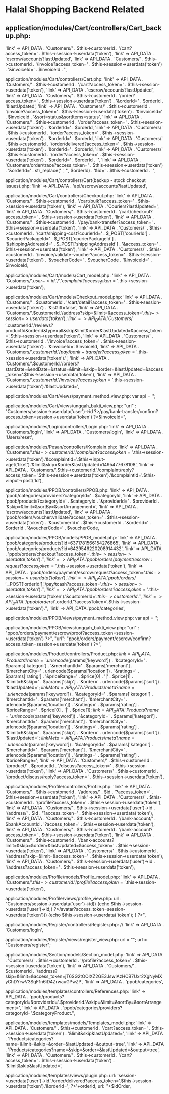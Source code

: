 # Halal Shopping Backend Related
## **application/modules/Cart/controllers/Cart_backup.php:**
  'link' => API_DATA . 'Customers/' . $this->customerId . '/cart?access_token=' . $this->session->userdata('token'),
  'link' => API_DATA . 'escrow/accounts?lastUpdated',
  'link' => API_DATA . 'Customers/' . $this->customerId . '/invoice?access_token=' . $this->session->userdata('token') . '&invoiceId=' . $invoiceId . '',

application/modules/Cart/controllers/Cart.php:
  'link' => API_DATA . 'Customers/' . $this->customerId . '/cart?access_token=' . $this->session->userdata('token'),
  'link' => API_DATA . 'escrow/accounts?lastUpdated',
  'link' => API_DATA . 'Customers/' . $this->customerId . '/order?access_token=' . $this->session->userdata('token') . '&orderId=' . $orderId . '&lastUpdated',
  'link' => API_DATA . 'Customers/' . $this->customerId . '/invoice?access_token=' . $this->session->userdata('token') . '&invoiceId=' . $invoiceId . '&sort=status&sortItems=status',
  'link' => API_DATA . 'Customers/' . $this->customerId . '/order?access_token=' . $this->session->userdata('token') . '&orderId=' . $orderId,
  'link' => API_DATA . 'Customers/' . $this->customerId . '/order?access_token=' . $this->session->userdata('token') . '&orderId=' . $orderId,
  'link' => API_DATA . 'Customers/' . $this->customerId . '/order/delivered?access_token=' . $this->session->userdata('token') . '&orderId=' . $orderId,
  'link' => API_DATA . 'Customers/' . $this->customerId . '/order?access_token=' . $this->session->userdata('token') . '&orderId=' . $orderId . '',
  'link' => API_DATA . 'Customers/order/trace?access_token=' . $this->session->userdata('token') . '&orderId=' . str_replace(' ', '', $orderId) . '&id=' . $this->customerId . '',

application/modules/Cart/controllers/Cart(backup - stock checkout issues).php:
  'link' => API_DATA . 'api/escrow/accounts?lastUpdated',

application/modules/Cart/controllers/Checkout.php:
  'link' => API_DATA . 'Customers/' . $this->customerId . '/cart/bulk?access_token=' . $this->session->userdata('token'),
  'link' => API_DATA . 'Couriers?lastUpdated=',
  'link' => API_DATA . 'Customers/' . $this->customerId . '/cart/checkout?access_token=' . $this->session->userdata('token'),
  'link' => API_DATA . 'Customers/' . $this->customerId . '/pay/bank-transfer?access_token=' . $this->session->userdata('token'),
  'link' => API_DATA . 'Customers/' . $this->customerId . '/cart/shipping-cost?courierId=' . $_POST['courierId'] . '&courierPackageId=' . $_POST['courierPackageId'] . '&shippingAddressId=' . $_POST['shippingAddressId'] . '&access_token=' . $this->session->userdata('token'),
  'link' => API_DATA . 'Customers/' . $this->customerId . '/invoice/validate-voucher?access_token=' . $this->session->userdata('token') . '&voucherCode=' . $voucherCode . '&invoiceId=' . $invoiceId,

application/modules/Cart/models/Cart_model.php:
  'link'   => API_DATA . 'Customers/'.$user->id.'/'.'complaint?access_token='.$this->session->userdata('token'),

application/modules/Cart/models/Checkout_model.php:
  'link' => API_DATA . 'Customers/' . $customerId . '/cart/detail?access_token=' . $this->session->userdata('token') . '&isGift=false',
  'link' => API_DATA . 'Customers/'.$customerId.'/address?skip=&limit=&access_token='.$this->session->userdata('token'),
  'link' => API_DATA . 'Customers/'.$customerId.'/reviews?productId&orderId&type=all&skip&limit&order&lastUpdated=&access_token='.$this->session->userdata('token'),
  'link' => API_DATA . 'Customers/' . $this->customerId . '/invoice?access_token=' . $this->session->userdata('token') . '&invoiceId='.$InvoiceId,
  'link' => API_DATA . 'Customers/'.$customerId.'/pay/bank-transfer?access_token='.$this->session->userdata('token').'',
  'link' => API_DATA . 'Customers/'.$customerId.'/orders?startDate=&endDate=&status=&limit=&skip=&order=&lastUpdated=&access_token='.$this->session->userdata('token'),
  'link' => API_DATA . 'Customers/'.$customerId.'/invoices?access_token='.$this->session->userdata('token').'&lastUpdated=',

application/modules/Cart/views/payment_method_view.php:
  var api = '<?php echo API_DATA; ?>';

application/modules/Cart/views/unggah_bukti_view.php:
  "url" : "<?php echo API_DATA ?>Customers/<?php echo $this->session->userdata('user')->id ?>/pay/bank-transfer/confirm?access_token=<?php echo $this->session->userdata('token') ?>&invoiceId=<?php echo $invoiceId; ?>",

application/modules/Login/controllers/Login.php:
  'link' => API_DATA . 'Customers/login',
  'link' => API_DATA . 'Customers/login',
  'link' => API_DATA . 'Users/reset',

application/modules/Pesan/controllers/Komplain.php:
  'link'   => API_DATA . 'Customers/'.$this->customerId.'/complaint?access_token='.$this->session->userdata('token').'&complaintId='.$this->input->get('tiket').'&limit&skip=&order&lastUpdated=1495477678108',
  'link'   => API_DATA . 'Customers/'.$this->customerId.'/complaint/reply?access_token='.$this->session->userdata('token').'&complaintId='.$this->input->post('Id'),

application/modules/PPOB/controllers/PPOB.php:
  'link' => API_DATA . 'ppob/categories/providers?categoryId=' . $categoryId,
  'link' => API_DATA . 'ppob/products?categoryId=' . $categoryId . '&providerId=' . $providerId . '&skip=&limit=&sortBy=&sortArrangement=',
  'link' => API_DATA . 'escrow/accounts?lastUpdated',
  'link' => API_DATA . 'ppob/orders/voucher:validate?access_token=' . $this->session->userdata('token') . '&customerId=' . $this->customerId . '&orderId=' . $orderId . '&voucherCode=' . $voucherCode,

application/modules/PPOB/models/PPOB_model.php:
 'link' => API_DATA . 'ppob/categories/products?id=6371781566154276865',
 'link' => API_DATA . 'ppob/categories/products?id=6429546220208914432',
 'link' => API_DATA . 'ppob/orders/checkout?access_token='.$this->session->userdata('token').'',
 'link' => API_DATA . 'ppob/orders/payment/escrow:request?access_token='.$this->session->userdata('token'),
 'link' => API_DATA . 'ppob/orders/payment/escrow:request?access_token='.$this->session->userdata('token'),
 'link' => API_DATA . 'ppob/orders/'.$_POST['orderId'].'/pay/tcash?access_token='.$this->session->userdata('token').'',
 'link' => API_DATA . 'ppob/orders?access_token='.$this->session->userdata('token').'&customerId='.$this->customerId.'',
 'link' => API_DATA . '/ppob/orders/'.$orderId.'?accessToken='.$this->session->userdata('token').'',
 'link' => API_DATA.'ppob/categories',

application/modules/PPOB/views/payment_method_view.php:
  var api = '<?php echo API_DATA; ?>';

application/modules/PPOB/views/unggah_bukti_view.php:
  "url" : "<?php echo API_DATA ?>ppob/orders/payment/escrow/proof?access_token=<?php echo $this->session->userdata('token') ?>",
  "url": "<?php echo API_DATA ?>ppob/orders/payment/escrow/confirm?access_token=<?php echo $this->session->userdata('token') ?>",

application/modules/Product/controllers/Product.php:
  $link = API_DATA . 'Products?name=' . urlencode($params['keyword']) . '&categoryId=' . $params['kategori'] . '&merchantId=' . $params['merchant'] . '&merchantCity=' . urlencode($params['location']) . '&ratings=' . $params['rating'] . '&priceRange=' . $price[0] . '|' . $price[1] . '&limit=6&skip=' . $params['skip'] . '&order=' . urlencode($params['sort']) . '&lastUpdated=';
  $linkMeta = API_DATA . 'Products/meta?name=' . urlencode($params['keyword']) . '&categoryId=' . $params['kategori'] . '&merchantId=' . $params['merchant'] . '&merchantCity=' . urlencode($params['location']) . '&ratings=' . $params['rating'] . '&priceRange=' . $price[0] . '|' . $price[1];
  $link = API_DATA . 'Products?name=' . urlencode($params['keyword']) . '&categoryId=' . $params['kategori'] . '&merchantId=' . $params['merchant'] . '&merchantCity=' . urlencode($params['location']) . '&ratings=' . $params['rating'] . '&limit=6&skip=' . $params['skip'] . '&order=' . urlencode($params['sort']) . '&lastUpdated=';
 $linkMeta = API_DATA . 'Products/meta?name=' . urlencode($params['keyword']) . '&categoryId=' . $params['kategori'] . '&merchantId=' . $params['merchant'] . '&merchantCity=' . urlencode($params['location']) . '&ratings=' . $params['rating'] . '&priceRange=';
 'link' => API_DATA . 'Customers/' . $this->customerId . '/product/' . $productId . '/discuss?access_token=' . $this->session->userdata('token'),
 'link' => API_DATA . 'Customers/' . $this->customerId . '/product/discuss/reply?access_token=' . $this->session->userdata('token'),

application/modules/Profile/controllers/Profile.php:
 'link'   => API_DATA . 'Customers/' . $this->customerId . '/address/' . $id . '?access_token=' . $this->session->userdata('token'),
 'link'   => API_DATA . 'Customers/' . $this->customerId . '/profile?access_token=' . $this->session->userdata('token'),
 'link'   => API_DATA . 'Customers/' . $this->session->userdata('user')->id . '/address/' . $id . '?access_token=' . $this->session->userdata('token'),
 'link'   => API_DATA . 'Customers/' . $this->customerId . '/bank-account/' . $bankAccountId . '?access_token=' . $this->session->userdata('token'),
 'link'   => API_DATA . 'Customers/' . $this->customerId . '/bank-account?access_token=' . $this->session->userdata('token'),
 'link'   => API_DATA . 'Customers/' . $this->customerId . '/bank-accounts?limit=&skip=&order=&lastUpdated=&access_token=' . $this->session->userdata('token'),
 'link'   => API_DATA . 'Customers/' . $this->customerId . '/address?skip=&limit=&access_token=' . $this->session->userdata('token'),
 'link'   => API_DATA . 'Customers/' . $this->session->userdata('user')->id . '/address?access_token=' . $this->session->userdata('token'),

application/modules/Profile/models/Profile_model.php:
 'link'   => API_DATA . 'Customers/'.$this->customerId.'/profile?access_token='.$this->session->userdata('token'),

application/modules/Profile/views/profile_view.php:
 url: "<?php echo API_DATA ?>Customers/<?php if(!is_null($this->session->userdata('user')->id)) {echo $this->session->userdata('user')->id;} ?>/avatar?access_token=<?php if(!is_null($this->session->userdata('token'))) {echo $this->session->userdata('token'); } ?>",

application/modules/Register/controllers/Register.php:
 //                'link'   => API_DATA . 'Customers/login',

application/modules/Register/views/register_view.php:
 url = "<?php echo API_DATA . 'Merchants/register' ?>";
 url = "<?php echo API_DATA ?>Customers/register";

application/modules/Section/models/Section_model.php:
 'link'   => API_DATA . 'Customers/' . $this->customerId . '/profile?access_token=' . $this->session->userdata('token'),
 'link'   => API_DATA . 'Customers/' . $customerId . '/address?skip=&limit=&access_token=jT6SG2tOOlXZ2GE3JswiAzHCB7Uxr2XgNyMXyChDYrwV3SqF1n6iD4ZrwauGPwZP',
 'link' => API_DATA . 'ppob/categories',

application/modules/templates/controllers/References.php:
 'link' => API_DATA . 'ppob/products?categoryId=&providerId='.$providerId.'&skip=&limit=&sortBy=&sortArrangement=',
 'link' => API_DATA . 'ppob/categories/providers?categoryId='.$categoryProduct.'',

application/modules/templates/models/Templates_model.php:
 'link' => API_DATA . 'Customers/' . $this->customerId . '/cart?access_token=' . $this->session->userdata('token') . '&limit&skip&lastUpdated=',
 'link'   => API_DATA . 'Products/categories?name=&limit=&skip=&order=&lastUpdated=&output=tree',
 'link'   => API_DATA . 'Products/categories?name=&skip=&order=&lastUpdated=&output=tree',
 'link'   => API_DATA . 'Customers/' . $this->customerId . '/cart?access_token=' . $this->session->userdata('token') . '&limit&skip&lastUpdated=',

application/modules/templates/views/plugin.php:
  url: '<?php echo API_DATA . 'Customers/'.$this->session->userdata('user')->id.'/order/delivered?access_token='.$this->session->userdata('token').'&orderId='; ?>'+orderId,
  url: '<?php echo API_DATA.'Customers/'.$sess_user_id.'/order/success?access_token='.$sess_token.'&orderId='; ?>'+$idOrder,
